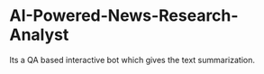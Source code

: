 # AI-Powered-News-Research-Analyst
Its a QA based interactive bot which gives the text summarization.
